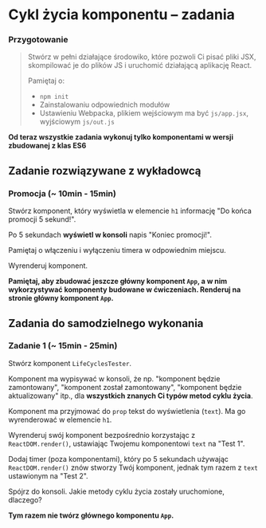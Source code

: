 # Cykl życia komponentu &ndash; zadania

### Przygotowanie

> Stwórz w pełni działające środowiko, które pozwoli Ci pisać pliki JSX, skompilować je do plików JS i uruchomić działającą aplikację React.
> 
> Pamiętaj o:
> - ```npm init```
> - Zainstalowaniu odpowiednich modułów
> - Ustawieniu Webpacka, plikiem wejściowym ma być `js/app.jsx`, wyjściowym `js/out.js`


**Od teraz wszystkie zadania wykonuj tylko komponentami w wersji zbudowanej z klas ES6** 

## Zadanie rozwiązywane z wykładowcą

### Promocja  (~ 10min - 15min)

Stwórz komponent, który wyświetla w elemencie `h1` informację "Do końca promocji 5 sekund!".

Po 5 sekundach **wyświetl w konsoli** napis "Koniec promocji!".

Pamiętaj o włączeniu i wyłączeniu timera w odpowiednim miejscu.

Wyrenderuj komponent.

**Pamiętaj, aby zbudować jeszcze główny komponent `App`, a w nim wykorzystywać komponenty budowane w ćwiczeniach. Renderuj na stronie główny komponent `App`.**

## Zadania do samodzielnego wykonania

### Zadanie 1 (~ 15min - 25min)

Stwórz komponent `LifeCyclesTester`.

Komponent ma wypisywać w konsoli, że np. "komponent będzie zamontowany", "komponent został zamontowany", "komponent będzie aktualizowany" itp., dla **wszystkich znanych Ci typów metod cyklu życia**.

Komponent ma przyjmować do `prop` tekst do wyświetlenia (`text`). Ma go wyrenderować w elemencie `h1`.

Wyrenderuj swój komponent bezpośrednio korzystając z `ReactDOM.render()`, ustawiając Twojemu komponentowi `text` na "Test 1".

Dodaj timer (poza komponentami), który po 5 sekundach używając `ReactDOM.render()` znów stworzy Twój komponent, jednak tym razem z `text` ustawionym na "Test 2".

Spójrz do konsoli. Jakie metody cyklu życia zostały uruchomione, dlaczego?

**Tym razem nie twórz głównego komponentu `App`.**
